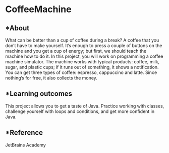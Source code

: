 CoffeeMachine
=============

*About
-------
What can be better than a cup of coffee during a break? A coffee that you don’t have to make yourself. It’s enough to press a couple of buttons on the machine and you get a cup of energy; but first, we should teach the machine how to do it. In this project, you will work on programming a coffee machine simulator. The machine works with typical products: coffee, milk, sugar, and plastic cups; if it runs out of something, it shows a notification. You can get three types of coffee: espresso, cappuccino and latte. Since nothing’s for free, it also collects the money.

*Learning outcomes
--------------------
This project allows you to get a taste of Java. Practice working with classes, challenge yourself with loops and conditions, and get more confident in Java.


*Reference
-------------
JetBrains Academy
